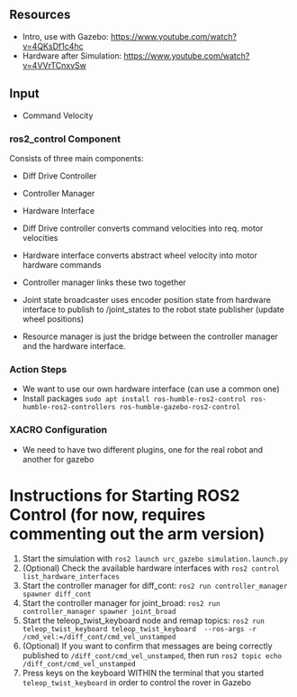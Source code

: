 ## Resources
- Intro, use with Gazebo: https://www.youtube.com/watch?v=4QKsDf1c4hc
- Hardware after Simulation: https://www.youtube.com/watch?v=4VVrTCnxvSw

## Input
- Command Velocity

### ros2_control Component
Consists of three main components:
- Diff Drive Controller
- Controller Manager
- Hardware Interface

- Diff Drive controller converts command velocities into req. motor velocities 
- Hardware interface converts abstract wheel velocity into motor hardware commands
- Controller manager links these two together
- Joint state broadcaster uses encoder position state from hardware interface to publish to /joint_states to the robot state publisher (update wheel positions)
- Resource manager is just the bridge between the controller manager and the hardware interface.

### Action Steps
- We want to use our own hardware interface (can use a common one)
- Install packages
    `sudo apt install ros-humble-ros2-control ros-humble-ros2-controllers ros-humble-gazebo-ros2-control`

### XACRO Configuration
- We need to have two different plugins, one for the real robot and another for gazebo


# Instructions for Starting ROS2 Control (for now, requires commenting out the arm version)
1. Start the simulation with `ros2 launch urc_gazebo simulation.launch.py`
2. (Optional) Check the available hardware interfaces with `ros2 control list_hardware_interfaces`
3. Start the controller manager for diff_cont: `ros2 run controller_manager spawner diff_cont`
4. Start the controller manager for joint_broad: `ros2 run controller_manager spawner joint_broad`
5. Start the teleop_twist_keyboard node and remap topics: `ros2 run teleop_twist_keyboard teleop_twist_keyboard  --ros-args -r /cmd_vel:=/diff_cont/cmd_vel_unstamped`
6. (Optional) If you want to confirm that messages are being correctly published to `/diff_cont/cmd_vel_unstamped`, then run `ros2 topic echo /diff_cont/cmd_vel_unstamped`
7. Press keys on the keyboard WITHIN the terminal that you started `teleop_twist_keyboard` in order to control the rover in Gazebo

